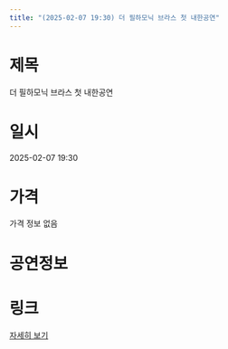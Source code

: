 ```yaml
---
title: "(2025-02-07 19:30) 더 필하모닉 브라스 첫 내한공연"
---
```


# 제목
더 필하모닉 브라스 첫 내한공연

# 일시
2025-02-07 19:30

# 가격
가격 정보 없음

# 공연정보
  
  


# 링크
[자세히 보기](https://www.sac.or.kr/site/main/show/show_view?SN=67080 "https://www.sac.or.kr/site/main/show/show_view?SN=67080")
